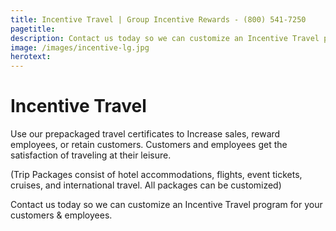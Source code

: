 ```yaml
---
title: Incentive Travel | Group Incentive Rewards - (800) 541-7250
pagetitle: 
description: Contact us today so we can customize an Incentive Travel program for your customers & employees.
image: /images/incentive-lg.jpg
herotext:
---
```


# Incentive Travel

Use our prepackaged travel certificates to Increase sales, reward employees, or retain customers. Customers and employees get the satisfaction of traveling at their leisure.  

(Trip Packages consist of hotel accommodations, flights, event tickets, cruises, and international travel.  All packages can be customized)

Contact us today so we can customize an Incentive Travel program for your customers & employees.  